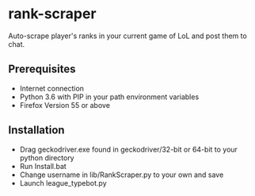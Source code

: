 # rank-scraper
Auto-scrape player's ranks in your current game of LoL and post them to chat.
## Prerequisites
* Internet connection
* Python 3.6 with PIP in your path environment variables
* Firefox Version 55 or above
## Installation
* Drag geckodriver.exe found in geckodriver/32-bit or 64-bit to your python directory
* Run Install.bat
* Change username in lib/RankScraper.py to your own and save
* Launch league_typebot.py
